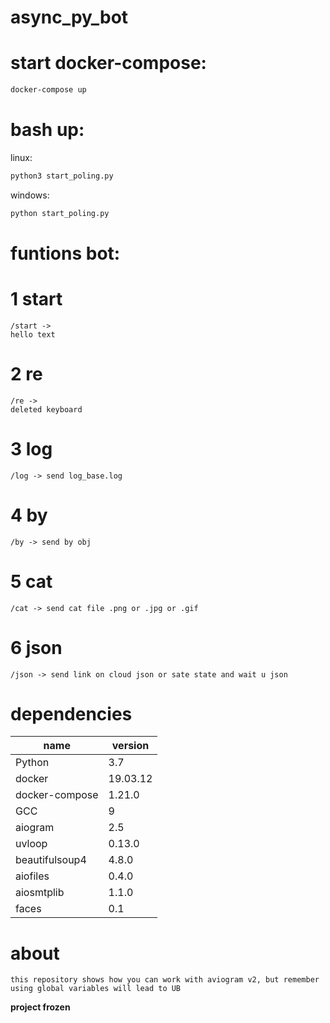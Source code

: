 # async_py_bot

# start docker-compose:
```bash
docker-compose up
```
# bash up: 
linux:
```bash 
python3 start_poling.py
```
windows:
```bash
python start_poling.py
```
# funtions bot:

# 1 start
```
/start ->
hello text
```
# 2 re 
```
/re ->
deleted keyboard
```

# 3 log
```text
/log -> send log_base.log
```
# 4 by
```text
/by -> send by obj 
```
# 5 cat
```text
/cat -> send cat file .png or .jpg or .gif
```
# 6 json
```text
/json -> send link on cloud json or sate state and wait u json
```

# dependencies
|name|version |
| ------------- | ------------- |
|Python |3.7|
|docker| 19.03.12|
|docker-compose| 1.21.0|
|GCC|9|
|aiogram| 2.5|
|uvloop|0.13.0|
|beautifulsoup4|4.8.0|
|aiofiles|0.4.0|
|aiosmtplib|1.1.0|
|faces|0.1|

# about
```
this repository shows how you can work with aviogram v2, but remember using global variables will lead to UB
```
__project frozen__
